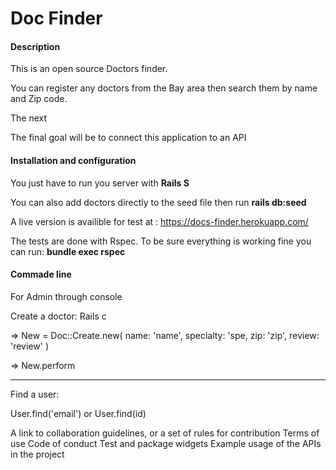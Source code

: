 <h1> Doc Finder </h1>

<h4>Description </h4>

This is an open source Doctors finder. 

You can register any doctors from the Bay area then search them by name and Zip code. 

The next

The final goal will be to connect this application to an API

<h4>Installation and configuration </h4>

You just have to run you server with <b>Rails S</b>

You can also add doctors directly to the seed file then run <b>rails db:seed</b>

A live version is availible for test at : https://docs-finder.herokuapp.com/

The tests are done with Rspec. To be sure everything is working fine you can run: <b>bundle exec rspec</b>


<h4>Commade line</h4>

For Admin through console

Create a doctor: 
Rails c

 => New = Doc::Create.new(
        name: 'name',
        specialty: 'spe,
        zip: 'zip',
        review: 'review'
      )

=> New.perform

--------------

Find a user:

User.find('email') or User.find(id)


A link to collaboration guidelines, or a set of rules for contribution
Terms of use
Code of conduct
Test and package widgets
Example usage of the APIs in the project